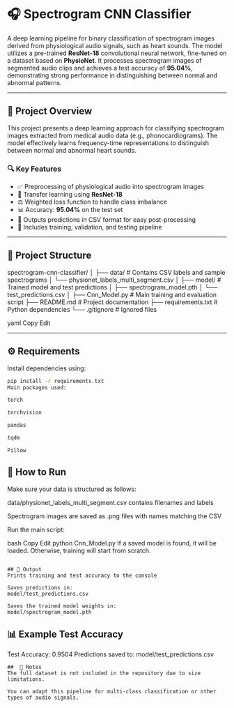 # 🎧 Spectrogram CNN Classifier

A deep learning pipeline for binary classification of spectrogram images derived from physiological audio signals, such as heart sounds. The model utilizes a pre-trained **ResNet-18** convolutional neural network, fine-tuned on a dataset based on **PhysioNet**. It processes spectrogram images of segmented audio clips and achieves a test accuracy of **95.04%**, demonstrating strong performance in distinguishing between normal and abnormal patterns.

---

## 🧠 Project Overview

This project presents a deep learning approach for classifying spectrogram images extracted from medical audio data (e.g., phonocardiograms). The model effectively learns frequency-time representations to distinguish between normal and abnormal heart sounds.

### 🔍 Key Features

- ✅ Preprocessing of physiological audio into spectrogram images  
- 🧠 Transfer learning using **ResNet-18**  
- ⚖️ Weighted loss function to handle class imbalance  
- 📊 Accuracy: **95.04%** on the test set  
- 📁 Outputs predictions in CSV format for easy post-processing  
- 🧪 Includes training, validation, and testing pipeline  

---

## 📁 Project Structure

spectrogram-cnn-classifier/
│
├── data/ # Contains CSV labels and sample spectrograms
│ └── physionet_labels_multi_segment.csv
│
├── model/ # Trained model and test predictions
│ ├── spectrogram_model.pth
│ └── test_predictions.csv
│
├── Cnn_Model.py # Main training and evaluation script
├── README.md # Project documentation
├── requirements.txt # Python dependencies
└── .gitignore # Ignored files

yaml
Copy
Edit

---

## ⚙️ Requirements

Install dependencies using:

```bash
pip install -r requirements.txt
Main packages used:

torch

torchvision

pandas

tqdm

Pillow
```
##  🚀 How to Run
Make sure your data is structured as follows:

data/physionet_labels_multi_segment.csv contains filenames and labels

Spectrogram images are saved as .png files with names matching the CSV

Run the main script:

bash
Copy
Edit
python Cnn_Model.py
If a saved model is found, it will be loaded. Otherwise, training will start from scratch.
```

## 🧪 Output
Prints training and test accuracy to the console

Saves predictions in:
model/test_predictions.csv

Saves the trained model weights in:
model/spectrogram_model.pth
```
##  📊 Example Test Accuracy

Test Accuracy: 0.9504
Predictions saved to: model/test_predictions.csv
```
##  📌 Notes
The full dataset is not included in the repository due to size limitations.

You can adapt this pipeline for multi-class classification or other types of audio signals.
```
